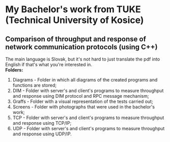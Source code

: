 # My Bachelor's work from TUKE (Technical University of Kosice)
## Comparison of throughput and response of network communication protocols (using C++)

The main language is Slovak, but it's not hard to just translate the pdf into English if that's what you're interested in.  
**Folders:**
1. Diagrams - Folder in which all diagrams of the created programs and functions are stored;
2. DIM - Folder with server's and client's programs to measure throughput and response using DIM protocol and RPC message mechanism;
3. Graffs - Folder with a visual representation of the tests carried out;
4. Screens - Folder with photographs that were used in the bachelor's work;
5. TCP - Folder with server's and client's programs to measure throughput and response using TCP/IP;
6. UDP - Folder with server's and client's programs to measure throughput and response using UDP/IP.
